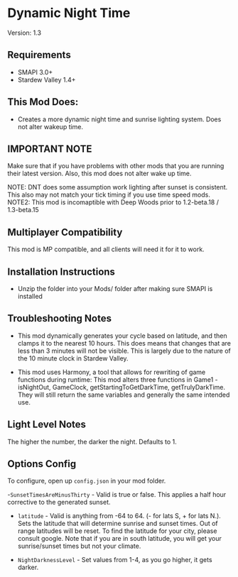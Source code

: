 # Dynamic Night Time
Version: 1.3

## Requirements
- SMAPI 3.0+
- Stardew Valley 1.4+

## This Mod Does:
- Creates a more dynamic night time and sunrise lighting system. Does not alter wakeup time.

## IMPORTANT NOTE

Make sure that if you have problems with other mods that you are running their latest version.  Also, this mod does not alter wake up time. 

NOTE: DNT does some assumption work lighting after sunset is consistent. This also may not match your tick timing if you use time speed mods.
NOTE2: This mod is incomaptible with Deep Woods prior to 1.2-beta.18 / 1.3-beta.15

## Multiplayer Compatibility
This mod is MP compatible, and all clients will need it for it to work.

## Installation Instructions
- Unzip the folder into your Mods/ folder after making sure SMAPI is installed

## Troubleshooting Notes

* This mod dynamically generates your cycle based on latitude, and then clamps it to the nearest 10  hours. This does means that changes that are less than 3 minutes will not be visible. This is largely due to the nature of the 10 minute clock in Stardew Valley.

* This mod uses Harmony, a tool that allows for rewriting of game functions during runtime: This mod alters three functions in Game1 - isNightOut, GameClock, getStartingToGetDarkTime, getTrulyDarkTime. They will still return the same variables and generally the same intended use.

## Light Level Notes
The higher the number, the darker the night. Defaults to 1.

## Options Config
To configure, open up `config.json` in your mod folder.

-`SunsetTimesAreMinusThirty` - Valid is true or false. This applies a half hour corrective to the generated sunset.

- `latitude` - Valid is anything from -64 to 64. (- for lats S, + for lats N.). Sets the latitude that will determine sunrise and sunset times. Out of range latitudes will be reset. To find the latitude for your city, please consult google. Note that if you are in south latitude, you will get your sunrise/sunset times but not your climate.

- `NightDarknessLevel` - Set values from 1-4, as you go higher, it gets darker.
